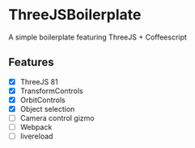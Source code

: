 # ThreeJSBoilerplate
A simple boilerplate featuring ThreeJS + Coffeescript

## Features
- [X] ThreeJS 81
- [X] TransformControls
- [X] OrbitControls
- [X] Object selection
- [ ] Camera control gizmo
- [ ] Webpack
- [ ] livereload
